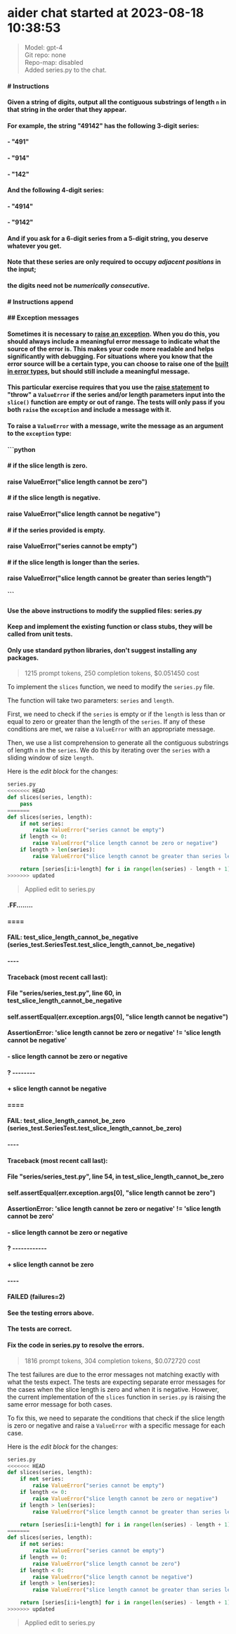 
# aider chat started at 2023-08-18 10:38:53

> Model: gpt-4  
> Git repo: none  
> Repo-map: disabled  
> Added series.py to the chat.  

#### # Instructions  
####   
#### Given a string of digits, output all the contiguous substrings of length `n` in that string in the order that they appear.  
####   
#### For example, the string "49142" has the following 3-digit series:  
####   
#### - "491"  
#### - "914"  
#### - "142"  
####   
#### And the following 4-digit series:  
####   
#### - "4914"  
#### - "9142"  
####   
#### And if you ask for a 6-digit series from a 5-digit string, you deserve whatever you get.  
####   
#### Note that these series are only required to occupy *adjacent positions* in the input;  
#### the digits need not be *numerically consecutive*.  
#### # Instructions append  
####   
#### ## Exception messages  
####   
#### Sometimes it is necessary to [raise an exception](https://docs.python.org/3/tutorial/errors.html#raising-exceptions). When you do this, you should always include a **meaningful error message** to indicate what the source of the error is. This makes your code more readable and helps significantly with debugging. For situations where you know that the error source will be a certain type, you can choose to raise one of the [built in error types](https://docs.python.org/3/library/exceptions.html#base-classes), but should still include a meaningful message.  
####   
#### This particular exercise requires that you use the [raise statement](https://docs.python.org/3/reference/simple_stmts.html#the-raise-statement) to "throw" a `ValueError` if the series and/or length parameters input into the `slice()` function are empty or out of range. The tests will only pass if you both `raise` the `exception` and include a message with it.  
####   
#### To raise a `ValueError` with a message, write the message as an argument to the `exception` type:  
####   
#### ```python  
#### # if the slice length is zero.  
#### raise ValueError("slice length cannot be zero")  
####   
#### # if the slice length is negative.  
#### raise ValueError("slice length cannot be negative")  
####   
#### # if the series provided is empty.  
#### raise ValueError("series cannot be empty")  
####   
#### # if the slice length is longer than the series.  
#### raise ValueError("slice length cannot be greater than series length")  
#### ```  
####   
#### ####  
####   
#### Use the above instructions to modify the supplied files: series.py  
#### Keep and implement the existing function or class stubs, they will be called from unit tests.  
#### Only use standard python libraries, don't suggest installing any packages.  
> 1215 prompt tokens, 250 completion tokens, $0.051450 cost  

To implement the `slices` function, we need to modify the `series.py` file. 

The function will take two parameters: `series` and `length`. 

First, we need to check if the `series` is empty or if the `length` is less than or equal to zero or greater than the length of the `series`. If any of these conditions are met, we raise a `ValueError` with an appropriate message.

Then, we use a list comprehension to generate all the contiguous substrings of length `n` in the `series`. We do this by iterating over the `series` with a sliding window of size `length`.

Here is the *edit block* for the changes:

```python
series.py
<<<<<<< HEAD
def slices(series, length):
    pass
=======
def slices(series, length):
    if not series:
        raise ValueError("series cannot be empty")
    if length <= 0:
        raise ValueError("slice length cannot be zero or negative")
    if length > len(series):
        raise ValueError("slice length cannot be greater than series length")

    return [series[i:i+length] for i in range(len(series) - length + 1)]
>>>>>>> updated
```

> Applied edit to series.py  

#### .FF........  
#### ====  
#### FAIL: test_slice_length_cannot_be_negative (series_test.SeriesTest.test_slice_length_cannot_be_negative)  
#### ----  
#### Traceback (most recent call last):  
####   File "series/series_test.py", line 60, in test_slice_length_cannot_be_negative  
####     self.assertEqual(err.exception.args[0], "slice length cannot be negative")  
#### AssertionError: 'slice length cannot be zero or negative' != 'slice length cannot be negative'  
#### - slice length cannot be zero or negative  
#### ?                       --------  
#### + slice length cannot be negative  
####   
####   
#### ====  
#### FAIL: test_slice_length_cannot_be_zero (series_test.SeriesTest.test_slice_length_cannot_be_zero)  
#### ----  
#### Traceback (most recent call last):  
####   File "series/series_test.py", line 54, in test_slice_length_cannot_be_zero  
####     self.assertEqual(err.exception.args[0], "slice length cannot be zero")  
#### AssertionError: 'slice length cannot be zero or negative' != 'slice length cannot be zero'  
#### - slice length cannot be zero or negative  
#### ?                            ------------  
#### + slice length cannot be zero  
####   
####   
#### ----  
####   
####   
#### FAILED (failures=2)  
#### ####  
####   
#### See the testing errors above.  
#### The tests are correct.  
#### Fix the code in series.py to resolve the errors.  
> 1816 prompt tokens, 304 completion tokens, $0.072720 cost  

The test failures are due to the error messages not matching exactly with what the tests expect. The tests are expecting separate error messages for the cases when the slice length is zero and when it is negative. However, the current implementation of the `slices` function in `series.py` is raising the same error message for both cases.

To fix this, we need to separate the conditions that check if the slice length is zero or negative and raise a `ValueError` with a specific message for each case.

Here is the *edit block* for the changes:

```python
series.py
<<<<<<< HEAD
def slices(series, length):
    if not series:
        raise ValueError("series cannot be empty")
    if length <= 0:
        raise ValueError("slice length cannot be zero or negative")
    if length > len(series):
        raise ValueError("slice length cannot be greater than series length")

    return [series[i:i+length] for i in range(len(series) - length + 1)]
=======
def slices(series, length):
    if not series:
        raise ValueError("series cannot be empty")
    if length == 0:
        raise ValueError("slice length cannot be zero")
    if length < 0:
        raise ValueError("slice length cannot be negative")
    if length > len(series):
        raise ValueError("slice length cannot be greater than series length")

    return [series[i:i+length] for i in range(len(series) - length + 1)]
>>>>>>> updated
```

> Applied edit to series.py  
